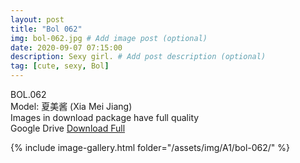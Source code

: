 ```yaml
---
layout: post
title: "Bol 062"
img: bol-062.jpg # Add image post (optional)
date: 2020-09-07 07:15:00
description: Sexy girl. # Add post description (optional)
tag: [cute, sexy, Bol]
---
```

BOL.062  
Model: 夏美酱 (Xia Mei Jiang)                                                      
Images in download package have full quality                    
Google Drive [Download Full](http://gestyy.com/eefQuq)

{% include image-gallery.html folder="/assets/img/A1/bol-062/" %}
